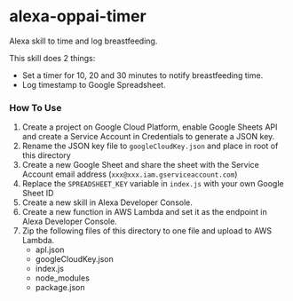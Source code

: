 # alexa-oppai-timer

Alexa skill to time and log breastfeeding.

This skill does 2 things:

- Set a timer for 10, 20 and 30 minutes to notify breastfeeding time.
- Log timestamp to Google Spreadsheet.

### How To Use

1. Create a project on Google Cloud Platform, enable Google Sheets API and create a Service Account in Credentials to generate a JSON key.
2. Rename the JSON key file to `googleCloudKey.json` and place in root of this directory
3. Create a new Google Sheet and share the sheet with the Service Account email address (`xxx@xxx.iam.gserviceaccount.com`)
4. Replace the `SPREADSHEET_KEY` variable in `index.js` with your own Google Sheet ID
5. Create a new skill in Alexa Developer Console.
6. Create a new function in AWS Lambda and set it as the endpoint in Alexa Developer Console.
7. Zip the following files of this directory to one file and upload to AWS Lambda.
   - apl.json
   - googleCloudKey.json
   - index.js
   - node_modules
   - package.json
